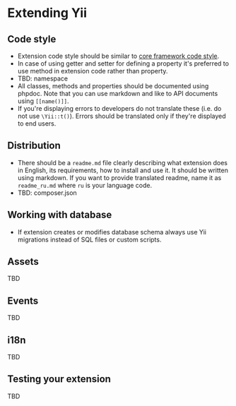 Extending Yii
=============

Code style
----------

- Extension code style should be similar to [core framework code style](https://github.com/yiisoft/yii2/wiki/Core-framework-code-style).
- In case of using getter and setter for defining a property it's preferred to use method in extension code rather than property.
- TBD: namespace
- All classes, methods and properties should be documented using phpdoc. Note that you can use markdown and like to API
documents using `[[name()]]`.
- If you're displaying errors to developers do not translate these (i.e. do not use `\Yii::t()`). Errors should be
  translated only if they're displayed to end users.

Distribution
------------

- There should be a `readme.md` file clearly describing what extension does in English, its requirements, how to install
  and use it. It should be written using markdown. If you want to provide translated readme, name it as `readme_ru.md`
  where `ru` is your language code.
- TBD: composer.json

Working with database
---------------------

- If extension creates or modifies database schema always use Yii migrations instead of SQL files or custom scripts.

Assets
------

TBD

Events
------

TBD

i18n
----

TBD

Testing your extension
----------------------

TBD